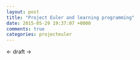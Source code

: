 ```yaml
---
layout: post
title: "Project Euler and learning programming"
date: 2015-05-29 19:37:07 +0000
comments: true
categories: projecteuler
---
```


<- draft ->
